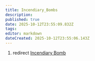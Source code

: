 ```yaml
---
title: Incendiary_Bombs
description: 
published: true
date: 2025-10-12T23:55:09.832Z
tags: 
editor: markdown
dateCreated: 2025-10-12T23:55:06.143Z
---
```


1.  redirect [Incendiary Bomb](Incendiary_Bomb "wikilink")